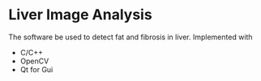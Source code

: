 # Liver Image Analysis

The software be used to detect fat and fibrosis in liver.
Implemented with
- C/C++
- OpenCV
- Qt for Gui
